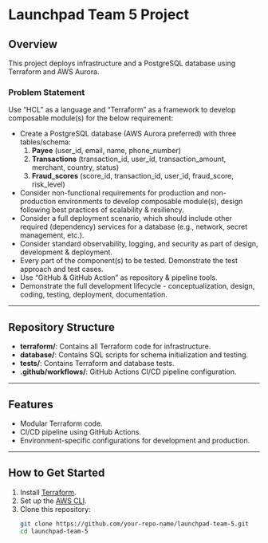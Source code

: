 # Launchpad Team 5 Project

## Overview
This project deploys infrastructure and a PostgreSQL database using Terraform and AWS Aurora.

### Problem Statement
Use “HCL” as a language and “Terraform” as a framework to develop composable module(s) for the below requirement:  
- Create a PostgreSQL database (AWS Aurora preferred) with three tables/schema:
  1. **Payee** (user_id, email, name, phone_number)
  2. **Transactions** (transaction_id, user_id, transaction_amount, merchant, country, status)
  3. **Fraud_scores** (score_id, transaction_id, user_id, fraud_score, risk_level)
- Consider non-functional requirements for production and non-production environments to develop composable module(s), design following best practices of scalability & resiliency.  
- Consider a full deployment scenario, which should include other required (dependency) services for a database (e.g., network, secret management, etc.).  
- Consider standard observability, logging, and security as part of design, development & deployment.  
- Every part of the component(s) to be tested. Demonstrate the test approach and test cases.  
- Use “GitHub & GitHub Action” as repository & pipeline tools.  
- Demonstrate the full development lifecycle - conceptualization, design, coding, testing, deployment, documentation.

---

## Repository Structure
- **terraform/**: Contains all Terraform code for infrastructure.
- **database/**: Contains SQL scripts for schema initialization and testing.
- **tests/**: Contains Terraform and database tests.
- **.github/workflows/**: GitHub Actions CI/CD pipeline configuration.

---

## Features
- Modular Terraform code.
- CI/CD pipeline using GitHub Actions.
- Environment-specific configurations for development and production.

---

## How to Get Started
1. Install [Terraform](https://www.terraform.io/downloads.html).
2. Set up the [AWS CLI](https://aws.amazon.com/cli/).
3. Clone this repository:
   ```bash
   git clone https://github.com/your-repo-name/launchpad-team-5.git
   cd launchpad-team-5
